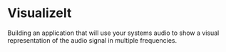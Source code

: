 # VisualizeIt
Building an application that will use your systems audio to show a visual representation of the audio signal in multiple frequencies. 
